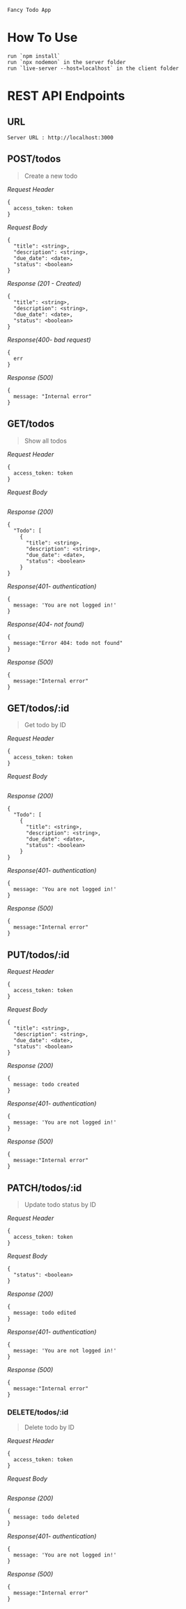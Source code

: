 ```
Fancy Todo App
```

# How To Use
```
run `npm install`
run `npx nodemon` in the server folder
run `live-server --host=localhost` in the client folder
```

# REST API Endpoints
<!-- --- -->
## URL
```
Server URL : http://localhost:3000
```


## POST/todos

>Create a new todo

_Request Header_

```
{
  access_token: token
}
```

_Request Body_
```
{
  "title": <string>,
  "description": <string>,
  "due_date": <date>,
  "status": <boolean>
}
```

_Response (201 - Created)_
```
{
  "title": <string>,
  "description": <string>,
  "due_date": <date>,
  "status": <boolean>
}
```

_Response(400- bad request)_
```
{
  err
}
```

_Response (500)_
```
{
  message: "Internal error"
}
```




## GET/todos

> Show all todos


_Request Header_
```
{
  access_token: token
}
```

_Request Body_
```
```

_Response (200)_
```
{
  "Todo": [
    {
      "title": <string>,
      "description": <string>,
      "due_date": <date>,
      "status": <boolean>
    }
}
```

_Response(401- authentication)_
```
{
  message: 'You are not logged in!'
}
```

_Response(404- not found)_
```
{
  message:"Error 404: todo not found"
}
```

_Response (500)_
```
{
  message:"Internal error"
}
```



## GET/todos/:id

> Get todo by ID

_Request Header_
```
{
  access_token: token
}
```

_Request Body_
```
```

_Response (200)_
```
{
  "Todo": [
    {
      "title": <string>,
      "description": <string>,
      "due_date": <date>,
      "status": <boolean>
    }
}
```

_Response(401- authentication)_
```
{
  message: 'You are not logged in!'
}
```

_Response (500)_
```
{
  message:"Internal error"
}
```




## PUT/todos/:id

_Request Header_
```
{
  access_token: token
}
```

_Request Body_
```
{
  "title": <string>,
  "description": <string>,
  "due_date": <date>,
  "status": <boolean>
}
```

_Response (200)_
```
{
  message: todo created
}
```

_Response(401- authentication)_
```
{
  message: 'You are not logged in!'
}
```

_Response (500)_
```
{
  message:"Internal error"
}
```




## PATCH/todos/:id

>Update todo status by ID

_Request Header_
```
{
  access_token: token
}
```

_Request Body_
```
{
  "status": <boolean>
}
```

_Response (200)_
```
{
  message: todo edited
}
```

_Response(401- authentication)_
```
{
  message: 'You are not logged in!'
}
```

_Response (500)_
```
{
  message:"Internal error"
}
```


### DELETE/todos/:id

>Delete todo  by ID

_Request Header_
```
{
  access_token: token
}
```

_Request Body_
```
```

_Response (200)_
```
{
  message: todo deleted
}
```

_Response(401- authentication)_
```
{
  message: 'You are not logged in!'
}
```

_Response (500)_
```
{
  message:"Internal error"
}
```